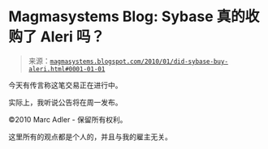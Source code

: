 <!--yml

分类：未分类

日期：2024-05-18 04:51:09

-->

# Magmasystems Blog: Sybase 真的收购了 Aleri 吗？

> 来源：[`magmasystems.blogspot.com/2010/01/did-sybase-buy-aleri.html#0001-01-01`](http://magmasystems.blogspot.com/2010/01/did-sybase-buy-aleri.html#0001-01-01)

今天有传言称这笔交易正在进行中。

实际上，我听说公告将在周一发布。

©2010 Marc Adler - 保留所有权利。

这里所有的观点都是个人的，并且与我的雇主无关。
